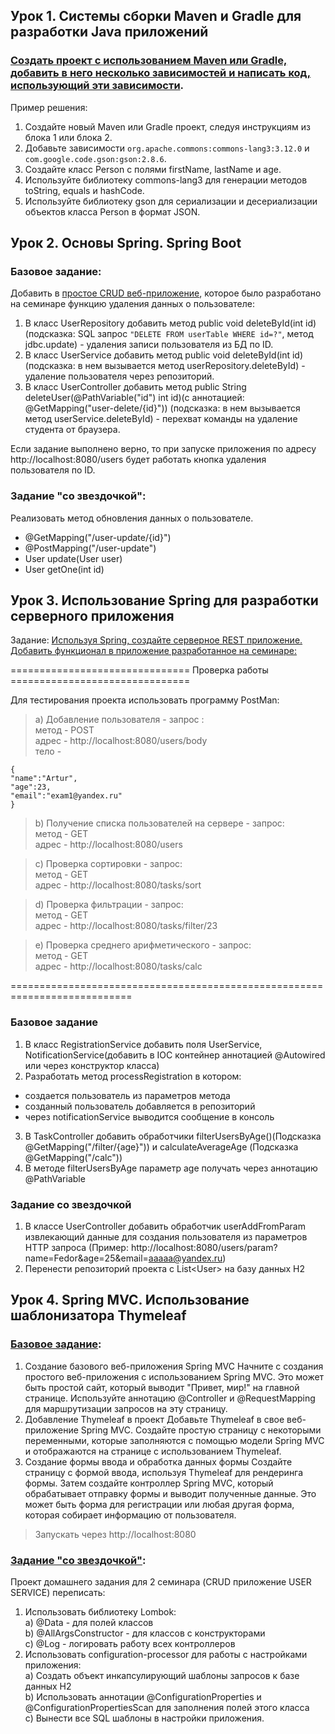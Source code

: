 ## Урок 1. Системы сборки Maven и Gradle для разработки Java приложений

### [Создать проект с использованием Maven или Gradle, добавить в него несколько зависимостей и написать код, использующий эти зависимости](Homework_1/src/main/java/ru/dmalomoshin/homework1).
Пример решения:
1. Создайте новый Maven или Gradle проект, следуя инструкциям из блока 1 или блока 2.
2. Добавьте зависимости `org.apache.commons:commons-lang3:3.12.0` и `com.google.code.gson:gson:2.8.6`.
3. Создайте класс Person с полями firstName, lastName и age.
4. Используйте библиотеку commons-lang3 для генерации методов toString, equals и hashCode.
5. Используйте библиотеку gson для сериализации и десериализации объектов класса Person в формат JSON.


## Урок 2. Основы Spring. Spring Boot

### Базовое задание:
Добавить в [простое CRUD веб-приложение](Homework_2), которое было разработано на семинаре функцию удаления данных о пользователе:
1) В класс UserRepository добавить метод public void deleteById(int id)(подсказка: SQL запрос `"DELETE FROM userTable WHERE id=?"`, метод jdbc.update) - удаления записи пользователя из БД по ID.
2) В класс UserService добавить метод public void deleteById(int id)(подсказка: в нем вызывается метод userRepository.deleteById) - удаление пользователя через репозиторий.
3) В класс UserController добавить метод public String deleteUser(@PathVariable("id") int id)(с аннотацией: @GetMapping("user-delete/{id}")) (подсказка: в нем вызывается метод userService.deleteById) - перехват команды на удаление студента от браузера.

Если задание выполнено верно, то при запуске приложения по адресу http://localhost:8080/users будет работать кнопка удаления пользователя по ID.

### Задание "со звездочкой":
Реализовать метод обновления данных о пользователе.
- @GetMapping("/user-update/{id}")
- @PostMapping("/user-update")
- User update(User user)
- User getOne(int id)


## Урок 3. Использование Spring для разработки серверного приложения

Задание: [Используя Spring, создайте серверное REST приложение. Добавить функционал в приложение разработанное на семинаре:](Homework_3)

=============================== Проверка работы ===============================

Для теcтирования проекта использовать программу PostMan:
>a) Добавление пользователя - запрос :\
метод - POST\
адрес - http://localhost:8080/users/body\
тело -
```
{
"name":"Artur",
"age":23,
"email":"exam1@yandex.ru"
}
```

>b) Получение списка пользователей на сервере - запрос:\
метод - GET\
адрес - http://localhost:8080/users

>c) Проверка сортировки - запрос:\
метод - GET\
адрес - http://localhost:8080/tasks/sort

>d) Проверка фильтрации - запрос:\
метод - GET\
адрес - http://localhost:8080/tasks/filter/23

>e) Проверка среднего арифметического - запрос:\
метод - GET\
адрес - http://localhost:8080/tasks/calc

===========================================================================

### Базовое задание
1) В класс RegistrationService добавить поля UserService, NotificationService(добавить в IOC контейнер аннотацией @Autowired или через конструктор класса)
2) Разработать метод processRegistration в котором:
- создается пользователь из параметров метода
- созданный пользователь добавляется в репозиторий
- через notificationService выводится сообщение в консоль
3) В TaskController добавить обработчики filterUsersByAge()(Подсказка @GetMapping("/filter/{age}")) и calculateAverageAge (Подсказка @GetMapping("/calc"))
4) В методе filterUsersByAge параметр age получать через аннотацию @PathVariable

### Задание со звездочкой
1) В классе UserController добавить обработчик userAddFromParam извлекающий данные для создания пользователя из параметров HTTP запроса (Пример: http://localhost:8080/users/param?name=Fedor&age=25&email=aaaaa@yandex.ru)
2) Перенести репозиторий проекта с List\<User> на базу данных H2


## Урок 4. Spring MVC. Использование шаблонизатора Thymeleaf

### [Базовое задание](Homework_4):
1. Создание базового веб-приложения Spring MVC
Начните с создания простого веб-приложения с использованием Spring MVC. Это может быть простой сайт, который выводит "Привет, мир!" на главной странице. Используйте аннотацию @Controller и @RequestMapping для маршрутизации запросов на эту страницу.
2. Добавление Thymeleaf в проект
Добавьте Thymeleaf в свое веб-приложение Spring MVC. Создайте простую страницу с некоторыми переменными, которые заполняются с помощью модели Spring MVC и отображаются на странице с использованием Thymeleaf.
3. Создание формы ввода и обработка данных формы
Создайте страницу с формой ввода, используя Thymeleaf для рендеринга формы. Затем создайте контроллер Spring MVC, который обрабатывает отправку формы и выводит полученные данные. Это может быть форма для регистрации или любая другая форма, которая собирает информацию от пользователя.

>Запускать через http://localhost:8080

### [Задание "со звездочкой"](Homework_2):
Проект домашнего задания для 2 семинара (CRUD приложение USER SERVICE) переписать:
1. Использовать библиотеку Lombok:\
a) @Data - для полей классов\
b) @AllArgsConstructor - для классов с конструкторами\
c) @Log - логировать работу всех контроллеров
2. Использовать configuration-processor для работы с настройками приложения:\
a) Создать объект инкапсулирующий шаблоны запросов к базе данных H2\
b) Использовать аннотации @ConfigurationProperties и @ConfigurationPropertiesScan для заполнения полей этого класса\
с) Вынести все SQL шаблоны в настройки приложения.
